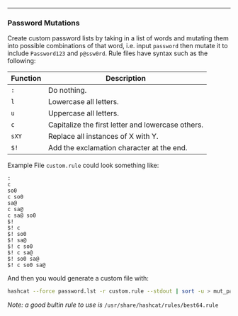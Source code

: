 -- -
### Password Mutations
Create custom password lists by taking in a list of words and mutating them into possible combinations of that word, i.e. input `password` then mutate it to include `Password123` and `p@ssw0rd`. Rule files have syntax such as the following:

|**Function**|**Description**|
|---|---|
|`:`|Do nothing.|
|`l`|Lowercase all letters.|
|`u`|Uppercase all letters.|
|`c`|Capitalize the first letter and lowercase others.|
|`sXY`|Replace all instances of X with Y.|
|`$!`|Add the exclamation character at the end.|

Example File `custom.rule` could look something like:
```
:
c
so0
c so0
sa@
c sa@
c sa@ so0
$!
$! c
$! so0
$! sa@
$! c so0
$! c sa@
$! so0 sa@
$! c so0 sa@
```
And then you would generate a custom file with:
```bash
hashcat --force password.lst -r custom.rule --stdout | sort -u > mut_password.lst
```
*Note: a good bultin rule to use is* `/usr/share/hashcat/rules/best64.rule`